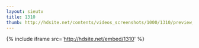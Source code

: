 ```yaml
---
layout: sieutv
title: 1310
thumb: http://hdsite.net/contents/videos_screenshots/1000/1310/preview_360p.mp4.jpg
---
```

{% include iframe src='http://hdsite.net/embed/1310' %}
 
